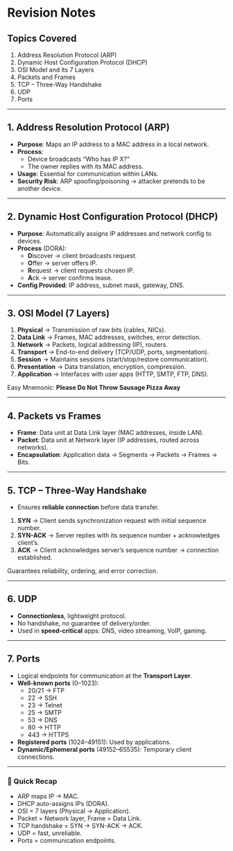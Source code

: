 # Revision Notes

## Topics Covered
1. Address Resolution Protocol (ARP)  
2. Dynamic Host Configuration Protocol (DHCP)  
3. OSI Model and its 7 Layers  
4. Packets and Frames  
5. TCP – Three-Way Handshake  
6. UDP  
7. Ports  

---

## 1. Address Resolution Protocol (ARP)
- **Purpose**: Maps an IP address to a MAC address in a local network.  
- **Process**:  
  - Device broadcasts “Who has IP X?”  
  - The owner replies with its MAC address.  
- **Usage**: Essential for communication within LANs.  
- **Security Risk**: ARP spoofing/poisoning → attacker pretends to be another device.  

---

## 2. Dynamic Host Configuration Protocol (DHCP)
- **Purpose**: Automatically assigns IP addresses and network config to devices.  
- **Process** (DORA):  
  - **D**iscover → client broadcasts request.  
  - **O**ffer → server offers IP.  
  - **R**equest → client requests chosen IP.  
  - **A**ck → server confirms lease.  
- **Config Provided**: IP address, subnet mask, gateway, DNS.  

---

## 3. OSI Model (7 Layers)

1. **Physical** → Transmission of raw bits (cables, NICs).  
2. **Data Link** → Frames, MAC addresses, switches, error detection.  
3. **Network** → Packets, logical addressing (IP), routers.  
4. **Transport** → End-to-end delivery (TCP/UDP, ports, segmentation).  
5. **Session** → Maintains sessions (start/stop/restore communication).  
6. **Presentation** → Data translation, encryption, compression.  
7. **Application** → Interfaces with user apps (HTTP, SMTP, FTP, DNS).  

Easy Mnemonic: **Please Do Not Throw Sausage Pizza Away**

---

## 4. Packets vs Frames
- **Frame**: Data unit at Data Link layer (MAC addresses, inside LAN).  
- **Packet**: Data unit at Network layer (IP addresses, routed across networks).  
- **Encapsulation**: Application data → Segments → Packets → Frames → Bits.  

---

## 5. TCP – Three-Way Handshake
- Ensures **reliable connection** before data transfer.  
1. **SYN** → Client sends synchronization request with initial sequence number.  
2. **SYN-ACK** → Server replies with its sequence number + acknowledges client’s.  
3. **ACK** → Client acknowledges server’s sequence number → connection established.  

Guarantees reliability, ordering, and error correction.  

---

## 6. UDP
- **Connectionless**, lightweight protocol.  
- No handshake, no guarantee of delivery/order.  
- Used in **speed-critical** apps: DNS, video streaming, VoIP, gaming.  

---

## 7. Ports
- Logical endpoints for communication at the **Transport Layer**.  
- **Well-known ports** (0–1023):  
  - 20/21 → FTP  
  - 22 → SSH  
  - 23 → Telnet  
  - 25 → SMTP  
  - 53 → DNS  
  - 80 → HTTP  
  - 443 → HTTPS  
- **Registered ports** (1024–49151): Used by applications.  
- **Dynamic/Ephemeral ports** (49152–65535): Temporary client connections.  

---

### 🔹 Quick Recap
- ARP maps IP → MAC.  
- DHCP auto-assigns IPs (DORA).  
- OSI = 7 layers (Physical → Application).  
- Packet = Network layer, Frame = Data Link.  
- TCP handshake = SYN → SYN-ACK → ACK.  
- UDP = fast, unreliable.  
- Ports = communication endpoints.  
